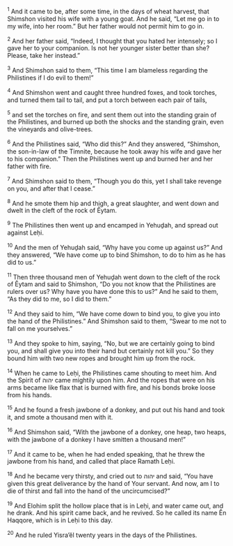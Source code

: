 <sup>1</sup> And it came to be, after some time, in the days of wheat harvest, that Shimshon visited his wife with a young goat. And he said, “Let me go in to my wife, into her room.” But her father would not permit him to go in.

<sup>2</sup> And her father said, “Indeed, I thought that you hated her intensely; so I gave her to your companion. Is not her younger sister better than she? Please, take her instead.”

<sup>3</sup> And Shimshon said to them, “This time I am blameless regarding the Philistines if I do evil to them!”

<sup>4</sup> And Shimshon went and caught three hundred foxes, and took torches, and turned them tail to tail, and put a torch between each pair of tails,

<sup>5</sup> and set the torches on fire, and sent them out into the standing grain of the Philistines, and burned up both the shocks and the standing grain, even the vineyards and olive-trees.

<sup>6</sup> And the Philistines said, “Who did this?” And they answered, “Shimshon, the son-in-law of the Timnite, because he took away his wife and gave her to his companion.” Then the Philistines went up and burned her and her father with fire.

<sup>7</sup> And Shimshon said to them, “Though you do this, yet I shall take revenge on you, and after that I cease.”

<sup>8</sup> And he smote them hip and thigh, a great slaughter, and went down and dwelt in the cleft of the rock of Ĕytam.

<sup>9</sup> The Philistines then went up and encamped in Yehuḏah, and spread out against Leḥi.

<sup>10</sup> And the men of Yehuḏah said, “Why have you come up against us?” And they answered, “We have come up to bind Shimshon, to do to him as he has did to us.”

<sup>11</sup> Then three thousand men of Yehuḏah went down to the cleft of the rock of Ĕytam and said to Shimshon, “Do you not know that the Philistines are rulers over us? Why have you have done this to us?” And he said to them, “As they did to me, so I did to them.”

<sup>12</sup> And they said to him, “We have come down to bind you, to give you into the hand of the Philistines.” And Shimshon said to them, “Swear to me not to fall on me yourselves.”

<sup>13</sup> And they spoke to him, saying, “No, but we are certainly going to bind you, and shall give you into their hand but certainly not kill you.” So they bound him with two new ropes and brought him up from the rock.

<sup>14</sup> When he came to Leḥi, the Philistines came shouting to meet him. And the Spirit of יהוה came mightily upon him. And the ropes that were on his arms became like flax that is burned with fire, and his bonds broke loose from his hands.

<sup>15</sup> And he found a fresh jawbone of a donkey, and put out his hand and took it, and smote a thousand men with it.

<sup>16</sup> And Shimshon said, “With the jawbone of a donkey, one heap, two heaps, with the jawbone of a donkey I have smitten a thousand men!”

<sup>17</sup> And it came to be, when he had ended speaking, that he threw the jawbone from his hand, and called that place Ramath Leḥi.

<sup>18</sup> And he became very thirsty, and cried out to יהוה and said, “You have given this great deliverance by the hand of Your servant. And now, am I to die of thirst and fall into the hand of the uncircumcised?”

<sup>19</sup> And Elohim split the hollow place that is in Leḥi, and water came out, and he drank. And his spirit came back, and he revived. So he called its name Ĕn Haqqore, which is in Leḥi to this day.

<sup>20</sup> And he ruled Yisra’ĕl twenty years in the days of the Philistines.

